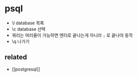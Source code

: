 # psql

- \l database 목록
- \c database 선택
- 쿼리는 여러줄이 가능하면 엔터로 끝나는게 아니라 `;` 로 끝나야 동작
- \q 나가기

## related
- [[postgresql]]
